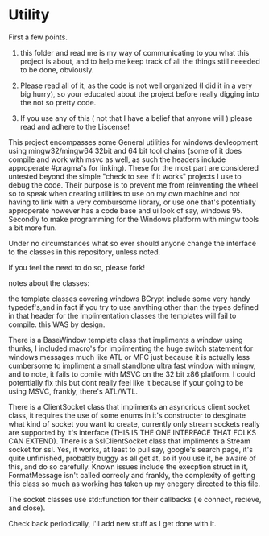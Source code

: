 Utility
=======

First a few points.

1) this folder and read me is my way of communicating to you what this project is about, and to help me keep track of all
   the things still neeeded to be done, obviously.
2) Please read all of it, as the code is not well organized (I did it in a very big hurry), so your educated about 
the project before really digging into the not so pretty code.

3) If you use any of this ( not that I have a belief that anyone will ) please read and adhere to the Liscense!

This project encompasses some General utilities for windows devleopment using mingw32/mingw64 32bit and 64 bit tool chains 
(some of it does compile and work with msvc as well, as such the headers include approperate #pragma's for linking). These
for the most part are considered untested beyond the simple "check to see if it works" projects I use to debug the code. 
Their purpose is to prevent me from reinventing the wheel so to speak when creating utilities to use on my own machine 
and not having to link with a very combursome library, or use one that's potentially approperate however has a code base
and ui look of say, windows 95. Secondly to make programming for the Windows platform with mingw tools a bit more fun.

Under no circumstances what so ever should anyone change the interface to the classes in this repository, unless noted.

If you feel the need to do so, please fork!

notes about the classes:

the template classes covering windows BCrypt include some very handy typedef's,and in fact if you try to use anything 
other than the types defined in that header for the implimentation classes the templates will fail to compile. this WAS by design.

There is a BaseWindow template class that impliments a window using thunks, I included macro's for implimenting the huge
switch statement for windows messages much like ATL or MFC just because it is actually less cumbersome to impliment a small
standlone ultra fast window with mingw, and to note, it fails to comile with MSVC on the 32 bit x86 platform. I could potentially
fix this but dont really feel like it because if your going to be using MSVC, frankly, there's ATL/WTL.

There is a ClientSocket class that impliments an asyncrious client socket class, it requires the use of some enums in 
it's constructer to desginate what kind of socket you want to create, currently only stream sockets really are supported by
it's interface (THIS IS THE ONE INTERFACE THAT FOLKS CAN EXTEND).
There is a SslClientSocket class that impliments a Stream socket for ssl. Yes, it works, at least to pull say, google's 
search page, it's quite unfinished, probably buggy as all get at, so if you use it, be awaire of this, and do so carefully. Known issues include the execption struct in it, FormatMessage isn't called correcly and frankly, the complexity of getting this class so much as working has taken up my enegery directed to this file.

The socket classes use std::function for their callbacks (ie connect, recieve, and close).

Check back periodically, I'll add new stuff as I get done with it. 
